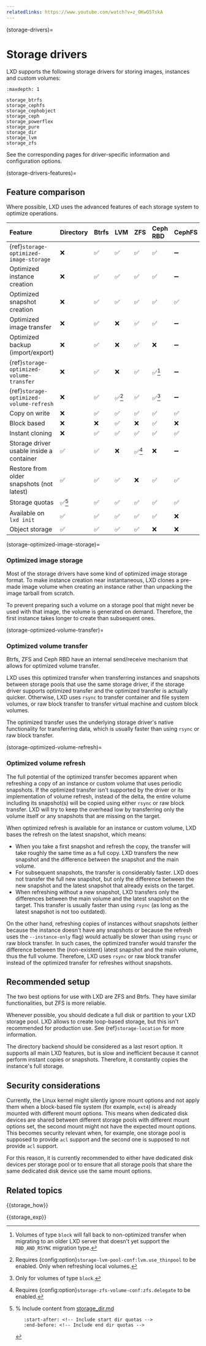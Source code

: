 ```yaml
---
relatedlinks: https://www.youtube.com/watch?v=z_OKwO5TskA
---
```


(storage-drivers)=
# Storage drivers

LXD supports the following storage drivers for storing images, instances and custom volumes:

```{toctree}
:maxdepth: 1

storage_btrfs
storage_cephfs
storage_cephobject
storage_ceph
storage_powerflex
storage_pure
storage_dir
storage_lvm
storage_zfs
```

See the corresponding pages for driver-specific information and configuration options.

(storage-drivers-features)=
## Feature comparison

Where possible, LXD uses the advanced features of each storage system to optimize operations.

Feature                                     | Directory | Btrfs | LVM   | ZFS    | Ceph RBD | CephFS | Ceph Object | Dell PowerFlex | PureStorage
:---                                        | :---      | :---  | :---  | :---   | :---     | :---   | :---        | :---           | :---
{ref}`storage-optimized-image-storage`      | ❌        | ✅   | ✅     | ✅     | ✅       | ➖     | ➖          | ❌              | ✅
Optimized instance creation                 | ❌        | ✅   | ✅     | ✅     | ✅       | ➖     | ➖          | ❌              |
Optimized snapshot creation                 | ❌        | ✅   | ✅     | ✅     | ✅       | ✅     | ➖          | ✅              | ✅
Optimized image transfer                    | ❌        | ✅   | ❌     | ✅     | ✅       | ➖     | ➖          | ❌              |
Optimized backup (import/export)            | ❌        | ✅   | ❌     | ✅     | ❌       | ➖     | ➖          | ❌              |
{ref}`storage-optimized-volume-transfer`    | ❌        | ✅   | ❌     | ✅     | ✅[^1]   | ➖     | ➖          | ❌              | ✅
{ref}`storage-optimized-volume-refresh`     | ❌        | ✅   | ✅[^2] | ✅     | ✅[^3]   | ➖     | ➖          | ❌              | ✅
Copy on write                               | ❌        | ✅   | ✅     | ✅     | ✅       | ✅     | ➖          | ✅              | ✅
Block based                                 | ❌        | ❌   | ✅     | ❌      | ✅      | ❌     | ➖          | ✅              | ✅
Instant cloning                             | ❌        | ✅   | ✅     | ✅     | ✅       | ✅     | ➖          | ❌              | ✅
Storage driver usable inside a container    | ✅        | ✅   | ❌     | ✅[^4] | ❌       | ➖     | ➖          | ❌              |
Restore from older snapshots (not latest)   | ✅        | ✅   | ✅     | ❌      | ✅      | ✅     | ➖          | ✅              | ✅
Storage quotas                              | ✅[^5]    | ✅   | ✅     | ✅     | ✅       | ✅     | ✅          | ✅              | ✅
Available on `lxd init`                     | ✅        | ✅   | ✅     | ✅     | ✅       | ❌     | ❌          | ❌              | ❌
Object storage                              | ✅        | ✅   | ✅     | ✅     | ❌       | ❌     | ✅          | ❌              | ❌

[^1]: Volumes of type `block` will fall back to non-optimized transfer when migrating to an older LXD server that doesn't yet support the `RBD_AND_RSYNC` migration type.
[^2]: Requires {config:option}`storage-lvm-pool-conf:lvm.use_thinpool` to be enabled. Only when refreshing local volumes.
[^3]: Only for volumes of type `block`.
[^4]: Requires {config:option}`storage-zfs-volume-conf:zfs.delegate` to be enabled.
[^5]: % Include content from [storage_dir.md](storage_dir.md)

      ```{include} storage_dir.md
         :start-after: <!-- Include start dir quotas -->
         :end-before: <!-- Include end dir quotas -->
      ```

(storage-optimized-image-storage)=
### Optimized image storage

Most of the storage drivers have some kind of optimized image storage format.
To make instance creation near instantaneous, LXD clones a pre-made image volume when creating an instance rather than unpacking the image tarball from scratch.

To prevent preparing such a volume on a storage pool that might never be used with that image, the volume is generated on demand.
Therefore, the first instance takes longer to create than subsequent ones.

(storage-optimized-volume-transfer)=
### Optimized volume transfer

Btrfs, ZFS and Ceph RBD have an internal send/receive mechanism that allows for optimized volume transfer.

LXD uses this optimized transfer when transferring instances and snapshots between storage pools that use the same storage driver, if the storage driver supports optimized transfer and the optimized transfer is actually quicker.
Otherwise, LXD uses `rsync` to transfer container and file system volumes, or raw block transfer to transfer virtual machine and custom block volumes.

The optimized transfer uses the underlying storage driver's native functionality for transferring data, which is usually faster than using `rsync` or raw block transfer.

(storage-optimized-volume-refresh)=
### Optimized volume refresh

The full potential of the optimized transfer becomes apparent when refreshing a copy of an instance or custom volume that uses periodic snapshots.
If the optimized transfer isn't supported by the driver or its implementation of volume refresh, instead of the delta, the entire volume including its snapshot(s) will be copied using either `rsync` or raw block transfer. LXD will try to keep the overhead low by transferring only the volume itself or any snapshots that are missing on the target.

When optimized refresh is available for an instance or custom volume, LXD bases the refresh on the latest snapshot, which means:

- When you take a first snapshot and refresh the copy, the transfer will take roughly the same time as a full copy.
  LXD transfers the new snapshot and the difference between the snapshot and the main volume.
- For subsequent snapshots, the transfer is considerably faster.
  LXD does not transfer the full new snapshot, but only the difference between the new snapshot and the latest snapshot that already exists on the target.
- When refreshing without a new snapshot, LXD transfers only the differences between the main volume and the latest snapshot on the target.
  This transfer is usually faster than using `rsync` (as long as the latest snapshot is not too outdated).

On the other hand, refreshing copies of instances without snapshots (either because the instance doesn't have any snapshots or because the refresh uses the `--instance-only` flag) would actually be slower than using `rsync` or raw block transfer.
In such cases, the optimized transfer would transfer the difference between the (non-existent) latest snapshot and the main volume, thus the full volume.
Therefore, LXD uses `rsync` or raw block transfer instead of the optimized transfer for refreshes without snapshots.

## Recommended setup

The two best options for use with LXD are ZFS and Btrfs.
They have similar functionalities, but ZFS is more reliable.

Whenever possible, you should dedicate a full disk or partition to your LXD storage pool.
LXD allows to create loop-based storage, but this isn't recommended for production use.
See {ref}`storage-location` for more information.

The directory backend should be considered as a last resort option.
It supports all main LXD features, but is slow and inefficient because it cannot perform instant copies or snapshots.
Therefore, it constantly copies the instance's full storage.

## Security considerations

Currently, the Linux kernel might silently ignore mount options and not apply them when a block-based file system (for example, `ext4`) is already mounted with different mount options.
This means when dedicated disk devices are shared between different storage pools with different mount options set, the second mount might not have the expected mount options.
This becomes security relevant when, for example, one storage pool is supposed to provide `acl` support and the second one is supposed to not provide `acl` support.

For this reason, it is currently recommended to either have dedicated disk devices per storage pool or to ensure that all storage pools that share the same dedicated disk device use the same mount options.

## Related topics

{{storage_how}}

{{storage_exp}}
